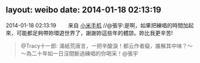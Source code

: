 layout: weibo
date: 2014-01-18 02:13:19
---
<meta name="referrer" content="no-referrer" />

2014-01-18 02:13:19  &nbsp;&nbsp;&nbsp;&nbsp;&nbsp;&nbsp; 来自 <a href="http://app.weibo.com/t/feed/22zMnn" rel="nofollow">小米手机</a>
//@張宇:是啊，如果把練唱的時間加起來，可能都足夠帶妳環遊世界了，謝謝妳這些年的體諒。妳比我更辛苦!
>  @Tracy十一郎: 滿紙荒唐言，一把辛酸淚！都云作者癡，誰解其中味？～～為二十年如一日沒間斷過練唱的你喝采！@張宇  ​​​
